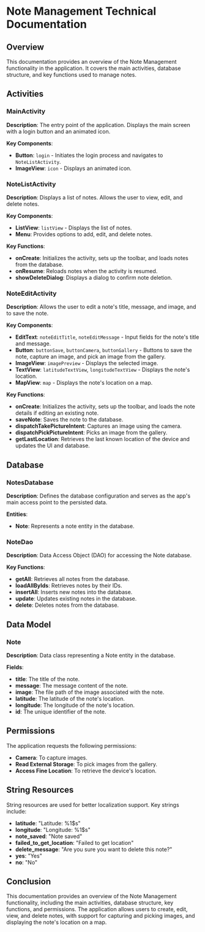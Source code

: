 # Note Management Technical Documentation

## Overview
This documentation provides an overview of the Note Management functionality in the application. It covers the main activities, database structure, and key functions used to manage notes.

## Activities

### MainActivity
**Description**: The entry point of the application. Displays the main screen with a login button and an animated icon.

**Key Components**:
- **Button**: `login` - Initiates the login process and navigates to `NoteListActivity`.
- **ImageView**: `icon` - Displays an animated icon.

### NoteListActivity
**Description**: Displays a list of notes. Allows the user to view, edit, and delete notes.

**Key Components**:
- **ListView**: `listView` - Displays the list of notes.
- **Menu**: Provides options to add, edit, and delete notes.

**Key Functions**:
- **onCreate**: Initializes the activity, sets up the toolbar, and loads notes from the database.
- **onResume**: Reloads notes when the activity is resumed.
- **showDeleteDialog**: Displays a dialog to confirm note deletion.

### NoteEditActivity
**Description**: Allows the user to edit a note's title, message, and image, and to save the note.

**Key Components**:
- **EditText**: `noteEditTitle`, `noteEditMessage` - Input fields for the note's title and message.
- **Button**: `buttonSave`, `buttonCamera`, `buttonGallery` - Buttons to save the note, capture an image, and pick an image from the gallery.
- **ImageView**: `imagePreview` - Displays the selected image.
- **TextView**: `latitudeTextView`, `longitudeTextView` - Displays the note's location.
- **MapView**: `map` - Displays the note's location on a map.

**Key Functions**:
- **onCreate**: Initializes the activity, sets up the toolbar, and loads the note details if editing an existing note.
- **saveNote**: Saves the note to the database.
- **dispatchTakePictureIntent**: Captures an image using the camera.
- **dispatchPickPictureIntent**: Picks an image from the gallery.
- **getLastLocation**: Retrieves the last known location of the device and updates the UI and database.

## Database

### NotesDatabase
**Description**: Defines the database configuration and serves as the app's main access point to the persisted data.

**Entities**:
- **Note**: Represents a note entity in the database.

### NoteDao
**Description**: Data Access Object (DAO) for accessing the Note database.

**Key Functions**:
- **getAll**: Retrieves all notes from the database.
- **loadAllByIds**: Retrieves notes by their IDs.
- **insertAll**: Inserts new notes into the database.
- **update**: Updates existing notes in the database.
- **delete**: Deletes notes from the database.

## Data Model

### Note
**Description**: Data class representing a Note entity in the database.

**Fields**:
- **title**: The title of the note.
- **message**: The message content of the note.
- **image**: The file path of the image associated with the note.
- **latitude**: The latitude of the note's location.
- **longitude**: The longitude of the note's location.
- **id**: The unique identifier of the note.

## Permissions
The application requests the following permissions:
- **Camera**: To capture images.
- **Read External Storage**: To pick images from the gallery.
- **Access Fine Location**: To retrieve the device's location.

## String Resources
String resources are used for better localization support. Key strings include:
- **latitude**: "Latitude: %1$s"
- **longitude**: "Longitude: %1$s"
- **note_saved**: "Note saved"
- **failed_to_get_location**: "Failed to get location"
- **delete_message**: "Are you sure you want to delete this note?"
- **yes**: "Yes"
- **no**: "No"

## Conclusion
This documentation provides an overview of the Note Management functionality, including the main activities, database structure, key functions, and permissions. The application allows users to create, edit, view, and delete notes, with support for capturing and picking images, and displaying the note's location on a map.
